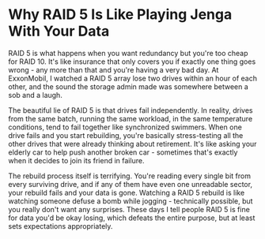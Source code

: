 ---
---
# Why RAID 5 Is Like Playing Jenga With Your Data

RAID 5 is what happens when you want redundancy but you're too cheap for RAID 10. It's like insurance that only covers you if exactly one thing goes wrong - any more than that and you're having a very bad day. At ExxonMobil, I watched a RAID 5 array lose two drives within an hour of each other, and the sound the storage admin made was somewhere between a sob and a laugh.

The beautiful lie of RAID 5 is that drives fail independently. In reality, drives from the same batch, running the same workload, in the same temperature conditions, tend to fail together like synchronized swimmers. When one drive fails and you start rebuilding, you're basically stress-testing all the other drives that were already thinking about retirement. It's like asking your elderly car to help push another broken car - sometimes that's exactly when it decides to join its friend in failure.

The rebuild process itself is terrifying. You're reading every single bit from every surviving drive, and if any of them have even one unreadable sector, your rebuild fails and your data is gone. Watching a RAID 5 rebuild is like watching someone defuse a bomb while jogging - technically possible, but you really don't want any surprises. These days I tell people RAID 5 is fine for data you'd be okay losing, which defeats the entire purpose, but at least sets expectations appropriately.

